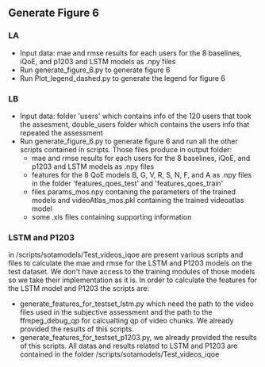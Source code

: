 ## Generate Figure 6

### LA
* Input data: mae and rmse results for each users for the 8 baselines, iQoE, and p1203 and LSTM models as .npy files
* Run generate_figure_6.py to generate figure 6
* Run Plot_legend_dashed.py to generate the legend for figure 6

### LB
* Input data: folder 'users' which contains info of the 120 users that took the assesment, double_users folder which contains the users info that repeated the assessment
* Run generate_figure_6.py to generate figure 6 and run all the other scripts contained in scripts. Those files produce in output folder:
  * mae and rmse results for each users for the 8 baselines, iQoE, and p1203 and LSTM models as .npy files
  * features for the 8 QoE models B, G, V, R, S, N, F, and A as .npy files in the folder 'features_qoes_test' and 'features_qoes_train'
  * files params_mos.npy contaning the parameters of the trained models and videoAtlas_mos.pkl containing the trained videoatlas model
  * some .xls files containing supporting information

### LSTM and P1203
in /scripts/sotamodels/Test_videos_iqoe are present various scripts and files to calculate the mae and rmse for the LSTM and P1203 models on the test dataset. We don't have access to
the training modules of those models so we take their implementation as it is. In order to calculate the features for the LSTM model and P1203 the scripts are:
* generate_features_for_testset_lstm.py which need the path to the video files used in the subjective assessment and the path to the ffmpeg_debug_qp for calcualting qp of video chunks. We already provided the results of this scripts.
* generate_features_for_testset_p1203.py, we already provided the results of this scripts. 
All datas and results related to LSTM and P1203 are contained in the folder /scripts/sotamodels/Test_videos_iqoe